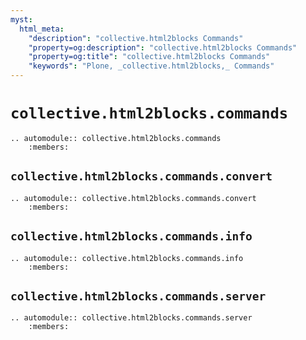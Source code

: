 ```yaml
---
myst:
  html_meta:
    "description": "collective.html2blocks Commands"
    "property=og:description": "collective.html2blocks Commands"
    "property=og:title": "collective.html2blocks Commands"
    "keywords": "Plone, _collective.html2blocks,_ Commands"
---
```


# `collective.html2blocks.commands`

```{eval-rst}
.. automodule:: collective.html2blocks.commands
    :members:
```

## `collective.html2blocks.commands.convert`

```{eval-rst}
.. automodule:: collective.html2blocks.commands.convert
    :members:
```

## `collective.html2blocks.commands.info`

```{eval-rst}
.. automodule:: collective.html2blocks.commands.info
    :members:
```

## `collective.html2blocks.commands.server`

```{eval-rst}
.. automodule:: collective.html2blocks.commands.server
    :members:
```
